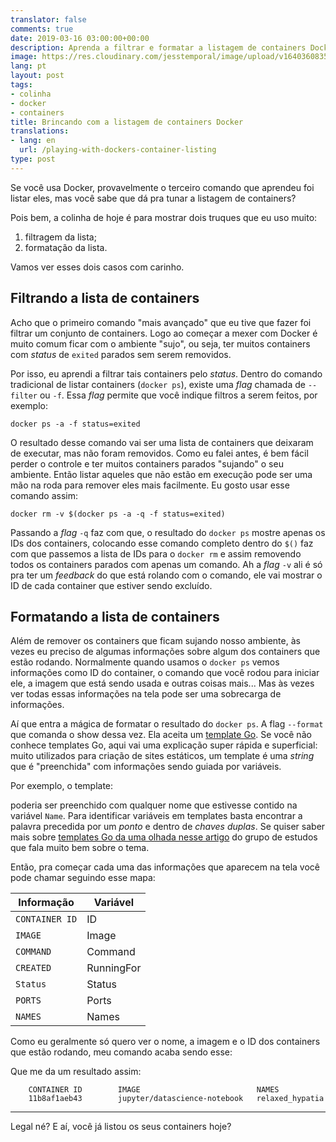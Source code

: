 ```yaml
---
translator: false
comments: true
date: 2019-03-16 03:00:00+00:00
description: Aprenda a filtrar e formatar a listagem de containers Docker
image: https://res.cloudinary.com/jesstemporal/image/upload/v1640360835/covers/colinha_igmf4s.png
lang: pt
layout: post
tags:
- colinha
- docker
- containers
title: Brincando com a listagem de containers Docker
translations:
- lang: en
  url: /playing-with-dockers-container-listing
type: post
---
```


Se você usa Docker, provavelmente o terceiro comando que aprendeu foi listar eles, mas você sabe que dá pra tunar a listagem de containers?

Pois bem, a colinha de hoje é para mostrar dois truques que eu uso muito:

1. filtragem da lista;
2. formatação da lista.

Vamos ver esses dois casos com carinho.

## Filtrando a lista de containers

Acho que o primeiro comando "mais avançado" que eu tive que fazer foi filtrar um conjunto de containers. Logo ao começar a mexer com Docker é muito comum ficar com o ambiente "sujo", ou seja, ter muitos containers com _status_ de `exited` parados sem serem removidos.

Por isso, eu aprendi a filtrar tais containers pelo _status_. Dentro do comando tradicional de listar containers (`docker ps`), existe uma _flag_ chamada de `--filter` ou `-f`. Essa _flag_ permite que você indique filtros a serem feitos, por exemplo:

    docker ps -a -f status=exited

O resultado desse comando vai ser uma lista de containers que deixaram de executar, mas não foram removidos. Como eu falei antes, é bem fácil perder o controle e ter muitos containers parados "sujando" o seu ambiente. Então listar aqueles que não estão em execução pode ser uma mão na roda para remover eles mais facilmente. Eu gosto usar esse comando assim:

    docker rm -v $(docker ps -a -q -f status=exited)

Passando a _flag_ `-q` faz com que, o resultado do `docker ps` mostre apenas os IDs dos containers, colocando esse comando completo dentro do `$()` faz com que passemos a lista de IDs para o `docker rm` e assim removendo todos os containers parados com apenas um comando. Ah a _flag_ `-v` ali é só pra ter um _feedback_ do que está rolando com o comando, ele vai mostrar o ID de cada container que estiver sendo excluído.

## Formatando a lista de containers

Além de remover os containers que ficam sujando nosso ambiente, às vezes eu preciso de algumas informações sobre algum dos containers que estão rodando. Normalmente quando usamos o `docker ps` vemos informações como ID do container, o comando que você rodou para iniciar ele, a imagem que está sendo usada e outras coisas mais... Mas às vezes ver todas essas informações na tela pode ser uma sobrecarga de informações.

Aí que entra a mágica de formatar o resultado do `docker ps`. A flag `--format` que comanda o show dessa vez. Ela aceita um [template Go](https://golang.org/pkg/text/template/). Se você não conhece templates Go, aqui vai uma explicação super rápida e superficial: muito utilizados para criação de sites estáticos, um template é uma _string_ que é "preenchida" com informações sendo guiada por variáveis.

Por exemplo, o template:

<script src="https://gist.github.com/jtemporal/ba346fb6a05b6b5badb07a5928240d1c.js"></script>

poderia ser preenchido com qualquer nome que estivesse contido na variável `Name`. Para identificar variáveis em templates basta encontrar a palavra precedida por um _ponto_ e dentro de _chaves duplas_. Se quiser saber mais sobre [templates Go da uma olhada nesse artigo](https://gopher.pro.br/post/http-uso-de-templates/) do grupo de estudos que fala muito bem sobre o tema.

Então, pra começar cada uma das informações que aparecem na tela você pode chamar seguindo esse mapa:

|    Informação    |  Variável  |
|------------------|------------|
|  `CONTAINER ID`  |      ID    |
|     `IMAGE`      |    Image   |
|    `COMMAND`     |   Command  |
|    `CREATED`     | RunningFor |
|    `Status`      |   Status   |
|     `PORTS`      |   Ports    |
|     `NAMES`      |   Names    |

Como eu geralmente só quero ver o nome, a imagem e o ID dos containers que estão rodando, meu comando acaba sendo esse:

<script src="https://gist.github.com/jtemporal/6ba7e2a2ac369738bb8278ad58993161.js"></script>

Que me da um resultado assim:

        CONTAINER ID        IMAGE                          NAMES
        11b8af1aeb43        jupyter/datascience-notebook   relaxed_hypatia

---

Legal né? E aí, você já listou os seus containers hoje?
